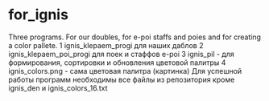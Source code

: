 # for_ignis
Three programs. For our doubles, for e-poi staffs and poies and for creating a color pallete.
1 ignis_klepaem_progi для наших даблов
2 ignis_klepaem_poi_progi для поек и стаффов e-poi
3 ignis_pil - для формирования, сортировки и обновления цветовой палитры
4 ignis_colors.png - сама цветовая палитра (картинка)
Для успешной работы программ необходимы все файлы из репозитория кроме ignis_den и ignis_colors_16.txt
